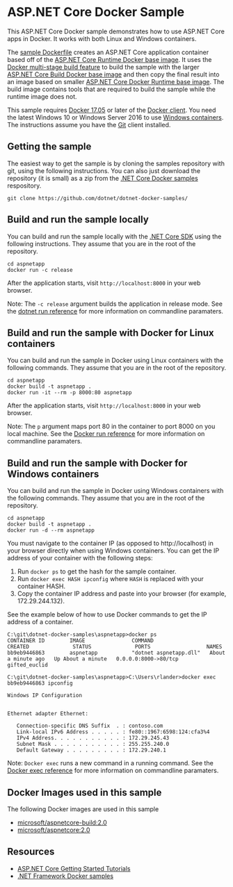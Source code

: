 # ASP.NET Core Docker Sample

This ASP.NET Core Docker sample demonstrates how to use ASP.NET Core apps in Docker. It works with both Linux and Windows containers.

The [sample Dockerfile](Dockerfile) creates an ASP.NET Core application container based off of the [ASP.NET Core Runtime Docker base image](https://hub.docker.com/r/microsoft/aspnetcore/). It uses the [Docker multi-stage build feature](https://github.com/dotnet/announcements/issues/18) to build the sample with the larger [ASP.NET Core Build Docker base image](https://hub.docker.com/r/microsoft/aspnetcore-build/) and then copy the final result into an image based on smaller [ASP.NET Core Docker Runtime base image](https://hub.docker.com/r/microsoft/aspnetcore/). The build image contains tools that are required to build the sample while the runtime image does not.

This sample requires [Docker 17.05](https://docs.docker.com/release-notes/docker-ce/#17050-ce-2017-05-04) or later of the [Docker client](https://www.docker.com/products/docker). You need the latest Windows 10 or Windows Server 2016 to use [Windows containers](http://aka.ms/windowscontainers). The instructions assume you have the [Git](https://git-scm.com/downloads) client installed.

## Getting the sample

The easiest way to get the sample is by cloning the samples repository with git, using the following instructions. You can also just download the repository (it is small) as a zip from the [.NET Core Docker samples](https://github.com/dotnet/dotnet-docker-samples/) respository.

```console
git clone https://github.com/dotnet/dotnet-docker-samples/
```

## Build and run the sample locally

You can build and run the sample locally with the [.NET Core SDK](https://www.microsoft.com/net/download/core) using the following instructions. They assume that you are in the root of the repository.

```console
cd aspnetapp
docker run -c release
```

After the application starts, visit `http://localhost:8000` in your web browser.

Note: The `-c release` argument builds the application in release mode. See the [dotnet run reference](https://docs.microsoft.com/dotnet/core/tools/dotnet-run) for more information on commandline paramaters.

## Build and run the sample with Docker for Linux containers

You can build and run the sample in Docker using Linux containers with the following commands. They assume that you are in the root of the repository.

```console
cd aspnetapp
docker build -t aspnetapp .
docker run -it --rm -p 8000:80 aspnetapp
```

After the application starts, visit `http://localhost:8000` in your web browser.

Note: The `p` argument maps port 80 in the container to port 8000 on you local machine. See the [Docker run reference](https://docs.docker.com/engine/reference/commandline/run/) for more information on commandline paramaters.

## Build and run the sample with Docker for Windows containers

You can build and run the sample in Docker using Windows containers with the following commands. They assume that you are in the root of the repository.

```console
cd aspnetapp
docker build -t aspnetapp .
docker run -d --rm aspnetapp
```

You must navigate to the container IP (as opposed to http://localhost) in your browser directly when using Windows containers. You can get the IP address of your container with the following steps:

1. Run `docker ps` to get the hash for the sample container.
1. Run `docker exec HASH ipconfig` where `HASH` is replaced with your container HASH.
1. Copy the container IP address and paste into your browser (for example, 172.29.244.132).

See the example below of how to use Docker commands to get the IP address of a container.

```console
C:\git\dotnet-docker-samples\aspnetapp>docker ps
CONTAINER ID        IMAGE               COMMAND                  CREATED              STATUS              PORTS                  NAMES
bb9eb9446863        aspnetapp           "dotnet aspnetapp.dll"   About a minute ago   Up About a minute   0.0.0.0:8000->80/tcp   gifted_euclid

C:\git\dotnet-docker-samples\aspnetapp>C:\Users\rlander>docker exec bb9eb9446863 ipconfig

Windows IP Configuration


Ethernet adapter Ethernet:

   Connection-specific DNS Suffix  . : contoso.com
   Link-local IPv6 Address . . . . . : fe80::1967:6598:124:cfa3%4
   IPv4 Address. . . . . . . . . . . : 172.29.245.43
   Subnet Mask . . . . . . . . . . . : 255.255.240.0
   Default Gateway . . . . . . . . . : 172.29.240.1
```

Note: `Docker exec` runs a new command in a running command. See the [Docker exec reference](https://docs.docker.com/engine/reference/commandline/exec/) for more information on commandline paramaters.

## Docker Images used in this sample

The following Docker images are used in this sample

* [microsoft/aspnetcore-build:2.0](https://hub.docker.com/r/microsoft/aspnetcore-build)
* [microsoft/aspnetcore:2.0](https://hub.docker.com/r/microsoft/aspnetcore/)

## Resources

* [ASP.NET Core Getting Started Tutorials](https://www.asp.net/get-started)
* [.NET Framework Docker samples](https://github.com/Microsoft/dotnet-framework-docker-samples)
